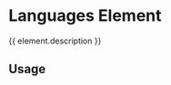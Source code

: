 <script setup>
import {inject} from "vue";
const element = inject("manifest").for("content", "languages");
</script>

# Languages Element

{{ element.description }}

## Usage
